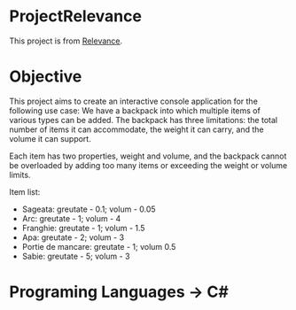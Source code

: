 # ProjectRelevance

This project is from [Relevance](www.relevance.ro).

# Objective

This project aims to create an interactive console application for the following use case: We have a backpack into which multiple items of various types can be added. The backpack has three limitations: the total number of items it can accommodate, the weight it can carry, and the volume it can support.

Each item has two properties, weight and volume, and the backpack cannot be overloaded by adding too many items or exceeding the weight or volume limits.

Item list:

-   Sageata: greutate - 0.1; volum - 0.05
-   Arc: greutate - 1; volum - 4
-   Franghie: greutate - 1; volum - 1.5
-   Apa: greutate - 2; volum - 3
-   Portie de mancare: greutate - 1; volum 0.5
-   Sabie: greutate - 5; volum - 3

# Programing Languages -> C#
